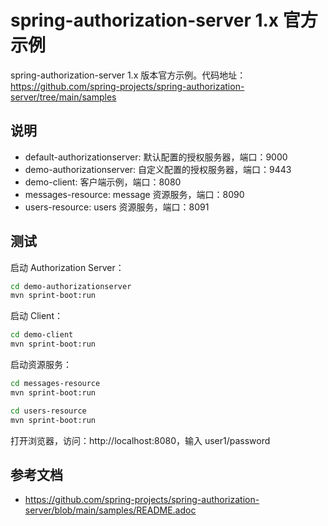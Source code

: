 # spring-authorization-server 1.x 官方示例

spring-authorization-server 1.x
版本官方示例。代码地址：https://github.com/spring-projects/spring-authorization-server/tree/main/samples

## 说明

- default-authorizationserver: 默认配置的授权服务器，端口：9000
- demo-authorizationserver: 自定义配置的授权服务器，端口：9443
- demo-client: 客户端示例，端口：8080
- messages-resource: message 资源服务，端口：8090
- users-resource:  users 资源服务，端口：8091

## 测试

启动 Authorization Server：

```bash
cd demo-authorizationserver 
mvn sprint-boot:run
```

启动 Client：

```bash
cd demo-client 
mvn sprint-boot:run
```

启动资源服务：

```bash
cd messages-resource
mvn sprint-boot:run

cd users-resource
mvn sprint-boot:run
```

打开浏览器，访问：http://localhost:8080，输入 user1/password

## 参考文档

- https://github.com/spring-projects/spring-authorization-server/blob/main/samples/README.adoc
